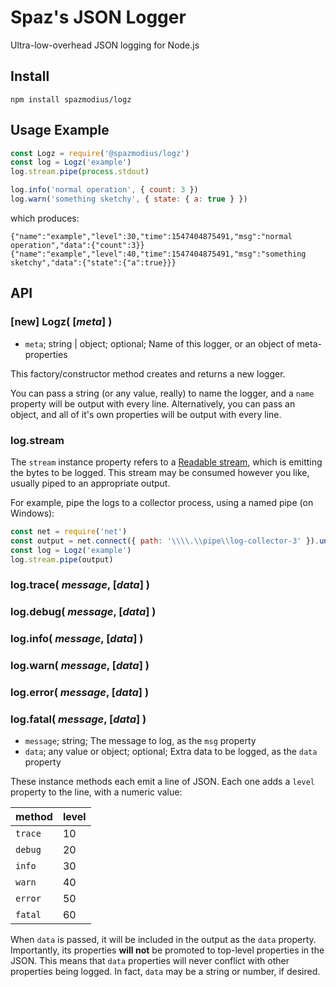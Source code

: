 # Spaz's JSON Logger

Ultra-low-overhead JSON logging for Node.js

## Install
`npm install spazmodius/logz`

## Usage Example

```js
const Logz = require('@spazmodius/logz')
const log = Logz('example')
log.stream.pipe(process.stdout)

log.info('normal operation', { count: 3 })
log.warn('something sketchy', { state: { a: true } })
```

which produces:

```
{"name":"example","level":30,"time":1547404875491,"msg":"normal operation","data":{"count":3}}
{"name":"example","level":40,"time":1547404875491,"msg":"something sketchy","data":{"state":{"a":true}}}
```

## API

### [new] **Logz(** [_meta_] **)**

- `meta`; string | object; optional; Name of this logger, or an object of meta-properties 
 
 This factory/constructor method creates and returns a new logger.

You can pass a string (or any value, really) to name the logger, and a `name` property will be output with every line.  Alternatively, you can pass an object, and all of it's own properties will be output with every line.

### log.**stream**

The `stream` instance property refers to a [Readable stream](https://nodejs.org/api/stream.html#stream_readable_streams), which is emitting the bytes to be logged.  This stream may be consumed however you like, usually piped to an appropriate output.

For example, pipe the logs to a collector process, using a named pipe (on Windows):

```js
const net = require('net')
const output = net.connect({ path: '\\\\.\\pipe\\log-collector-3' }).unref()
const log = Logz('example')
log.stream.pipe(output)
```

### log.**trace(** _message_, [_data_] **)**
### log.**debug(** _message_, [_data_] **)**
### log.**info(** _message_, [_data_] **)**
### log.**warn(** _message_, [_data_] **)**
### log.**error(** _message_, [_data_] **)**
### log.**fatal(** _message_, [_data_] **)**

- `message`; string; The message to log, as the `msg` property
- `data`; any value or object; optional; Extra data to be logged, as the `data` property

These instance methods each emit a line of JSON.  Each one adds a `level` property to the line, with a numeric value:

 |method|level|
 |---|---|
 |`trace`|10|
 |`debug`|20|
 |`info`|30|
 |`warn`|40|
 |`error`|50|
 |`fatal`|60|
 
 When `data` is passed, it will be included in the output as the `data` property.  Importantly, its properties **will not** be promoted to top-level properties in the JSON.  This means that `data` properties will never conflict with other properties being logged.  In fact, `data` may be a string or number, if desired.